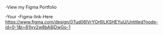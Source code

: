 -View my Figma Portfolio

-Your -Figma-link-Here
 https://www.figma.com/design/0Tud06lVrYOr6ILKSHEYuU/Untitled?node-id=0-1&t=81lvy2w8bA8iDwGo-1
 
